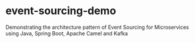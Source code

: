 # event-sourcing-demo
Demonstrating the architecture pattern of Event Sourcing for Microservices using Java, Spring Boot, Apache Camel and Kafka
